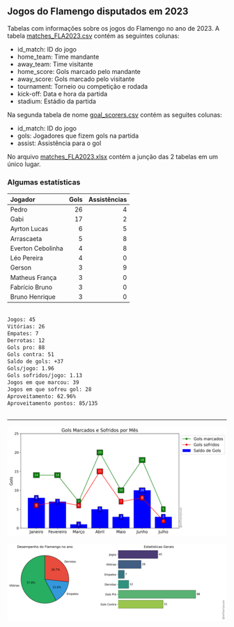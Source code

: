 ## Jogos do Flamengo disputados em 2023

Tabelas com informações sobre os jogos do Flamengo no ano de 2023. A tabela [matches_FLA2023.csv](https://github.com/williamjouse/jogos-Flamengo-2023/blob/main/data/matches_FLA2023.csv)
contém as seguintes colunas:

- id_match: ID do jogo
- home_team: Time mandante
- away_team: Time visitante
- home_score: Gols marcado pelo mandante
- away_score: Gols marcado pelo visitante
- tournament: Torneio ou competição e rodada
- kick-off: Data e hora da partida
- stadium: Estádio da partida


Na segunda tabela de nome [goal_scorers.csv](https://github.com/williamjouse/jogos-Flamengo-2023/blob/main/data/goal_scorers.csv) contém as seguites colunas:

- id_match: ID do jogo
- gols: Jogadores que fizem gols na partida
- assist: Assistência para o gol


No arquivo [matches_FLA2023.xlsx](https://github.com/williamjouse/jogos-Flamengo-2023/blob/main/data/matches_FLA2023.xlsx) contém a junção das 2 tabelas em um único lugar.




### Algumas estatísticas

| Jogador           |   Gols |   Assistências |
|:------------------|-------:|---------------:|
| Pedro             |     26 |              4 |
| Gabi              |     17 |              2 |
| Ayrton Lucas      |      6 |              5 |
| Arrascaeta        |      5 |              8 |
| Everton Cebolinha |      4 |              8 |
| Léo Pereira       |      4 |              0 |
| Gerson            |      3 |              9 |
| Matheus França    |      3 |              0 |
| Fabrício Bruno    |      3 |              0 |
| Bruno Henrique    |      3 |              0 |



```

Jogos: 45
Vitórias: 26
Empates: 7
Derrotas: 12 
Gols pro: 88
Gols contra: 51
Saldo de gols: +37
Gols/jogo: 1.96
Gols sofridos/jogo: 1.13
Jogos em que marcou: 39
Jogos em que sofreu gol: 28 
Aproveitamento: 62.96%
Aproveitamento pontos: 85/135


```



----


![img1.png](figures/figure.png)

![img1.png](figures/figure2.png)

